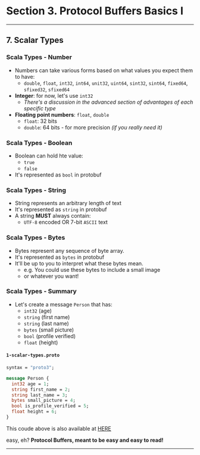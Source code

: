 # Section 3. Protocol Buffers Basics I

---

## 7. Scalar Types

### Scala Types - Number

* Numbers can take various forms based on what values you expect them to have:
  * `double`, `float`, `int32`, `int64`, `unit32`, `uint64`, `sint32`, `sint64`, `fixed64`, `sfixed32`, `sfixed64`
* **Integer**: for now, let's use `int32`
  * _There's a discussion in the advanced section of advantages of each specific type_
* **Floating point numbers**: `float`, `double`
  * `float`: 32 bits
  * `double`: 64 bits - for more precision _(if you really need it)_

### Scala Types - Boolean

* Boolean can hold hte value:
  * `true`
  * `false`
* It's represented as `bool` in protobuf

### Scala Types - String

* String represents an arbitrary length of text
* It's represented as `string` in protobuf
* A string **MUST** always contain:
  * `UTF-8` encoded OR 7-bit `ASCII` text

### Scala Types - Bytes

* Bytes represent any sequence of byte array.
* It's represented as `bytes` in protobuf
* It'll be up to you to interpret what these bytes mean.
  * e.g. You could use these bytes to include a small image
  * or whatever you want!

### Scala Types - Summary

* Let's create a message `Person` that has:
  * `int32` (age)
  * `string` (first name)
  * `string` (last name)
  * `bytes` (small picture)
  * `bool` (profile verified)
  * `float` (height)

#### `1-scalar-types.proto`

```proto
syntax = "proto3";

message Person {
  int32 age = 1;
  string first_name = 2;
  string last_name = 3;
  bytes small_picture = 4;
  bool is_profile_verified = 5;
  float height = 6;
}
```

This coude above is also available at [HERE](../codes/1-basics-part-i/1-scalar-types.proto)  

easy, eh? **Protocol Buffers, meant to be easy and easy to read!**

---